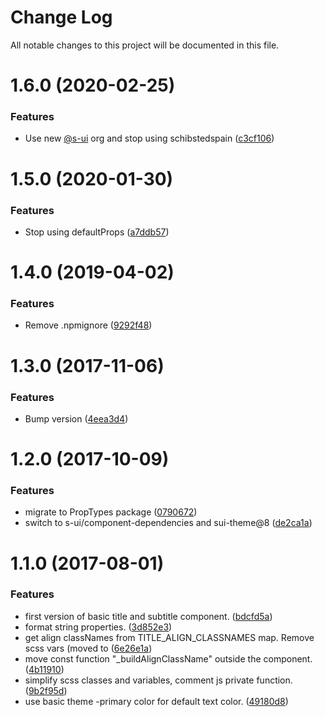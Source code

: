 # Change Log

All notable changes to this project will be documented in this file.

# 1.6.0 (2020-02-25)


### Features

* Use new [@s-ui](https://github.com/s-ui) org and stop using schibstedspain ([c3cf106](https://github.com/SUI-Components/schibsted-spain-components/commit/c3cf106d99a89e607d8edf5eef516b1c0f97a390))



# 1.5.0 (2020-01-30)


### Features

* Stop using defaultProps ([a7ddb57](https://github.com/SUI-Components/schibsted-spain-components/commit/a7ddb57deaa158fdf98a4c9536b5131b80b25fd6))



# 1.4.0 (2019-04-02)


### Features

* Remove .npmignore ([9292f48](https://github.com/SUI-Components/schibsted-spain-components/commit/9292f48a5d4501c3a5377a4f255b73602ea2b770))



# 1.3.0 (2017-11-06)


### Features

* Bump version ([4eea3d4](https://github.com/SUI-Components/schibsted-spain-components/commit/4eea3d44352d9fcef0677cf335ded668fa3d4bd2))



# 1.2.0 (2017-10-09)


### Features

* migrate to PropTypes package ([0790672](https://github.com/SUI-Components/schibsted-spain-components/commit/079067233ca0f35024bd71b8fc463708945a66a7))
* switch to s-ui/component-dependencies and sui-theme@8 ([de2ca1a](https://github.com/SUI-Components/schibsted-spain-components/commit/de2ca1ac072f178a5b61561f553986fce3fa0ebd))



# 1.1.0 (2017-08-01)


### Features

* first version of basic title and subtitle component. ([bdcfd5a](https://github.com/SUI-Components/schibsted-spain-components/commit/bdcfd5abb166fc1cf726c4564386203a9370c057))
* format string properties. ([3d852e3](https://github.com/SUI-Components/schibsted-spain-components/commit/3d852e3ad9d9335f31f0158ccd45ab90b4032da5))
* get align classNames from TITLE_ALIGN_CLASSNAMES map. Remove scss vars (moved to ([6e26e1a](https://github.com/SUI-Components/schibsted-spain-components/commit/6e26e1a04155f89e60c6878fb95a96256cb2b051))
* move const function "_buildAlignClassName" outside the component. ([4b11910](https://github.com/SUI-Components/schibsted-spain-components/commit/4b11910e77c661341531c67051b1115d3f782d65))
* simplify scss classes and variables, comment js private function. ([9b2f95d](https://github.com/SUI-Components/schibsted-spain-components/commit/9b2f95d4fa39f2eb3c0ccfe78d260c133fedceec))
* use basic theme -primary color for default text color. ([49180d8](https://github.com/SUI-Components/schibsted-spain-components/commit/49180d84e8e99d7ca95f9aa74cb1cbf52db79d3c))




